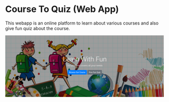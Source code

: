# Course To Quiz (Web App)

This webapp is an online platform to learn about various courses and also give fun quiz about the course.

![alt text](https://github.com/algobasket/CourseToQuiz/blob/master/background.png)   

